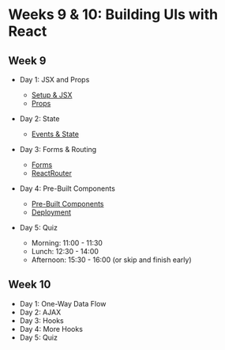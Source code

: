 # Weeks 9 & 10: Building UIs with React

## Week 9

- Day 1: JSX and Props
    - [Setup & JSX](https://github.com/develop-me/bootcamp--week-09--react/blob/master/scripts/01-jsx/README.md)
    - [Props](https://github.com/develop-me/bootcamp--week-09--react/blob/master/scripts/02-props/README.md)
- Day 2: State
    - [Events & State](https://github.com/develop-me/bootcamp--week-09--react/blob/master/scripts/03-state/README.md)
- Day 3: Forms & Routing
    - [Forms](https://github.com/develop-me/bootcamp--week-09--react/blob/master/scripts/04-forms/README.md)
    - [ReactRouter](https://github.com/develop-me/bootcamp--week-09--react/blob/master/scripts/05-react-router/README.md)
- Day 4: Pre-Built Components
    - [Pre-Built Components](https://github.com/develop-me/bootcamp--week-09--react/blob/master/scripts/06-pre-built-components/README.md)
    - [Deployment](https://github.com/develop-me/bootcamp--week-09--react/blob/master/scripts/07-deployment/README.md)

- Day 5: Quiz
    - Morning: 11:00 - 11:30
    - Lunch: 12:30 - 14:00
    - Afternoon: 15:30 - 16:00 (or skip and finish early)

## Week 10

- Day 1: One-Way Data Flow
- Day 2: AJAX
- Day 3: Hooks
- Day 4: More Hooks
- Day 5: Quiz
